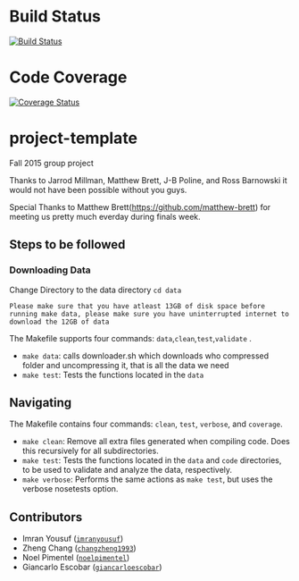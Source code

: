 # Build Status
[![Build Status](https://travis-ci.org/berkeley-stat159/project-kappa.svg?branch=master)](https://travis-ci.org/berkeley-stat159/project-kappa)

# Code Coverage
[![Coverage Status](https://coveralls.io/repos/berkeley-stat159/project-kappa/badge.svg?branch=master&service=github)](https://coveralls.io/github/berkeley-stat159/project-kappa?branch=master)

# project-template
Fall 2015 group project


Thanks to Jarrod Millman, Matthew Brett, J-B Poline, and Ross Barnowski it would not have been possible without you guys.

Special Thanks to Matthew Brett(https://github.com/matthew-brett) for meeting us pretty much everday during finals week.

## Steps to be followed

### Downloading Data

Change Directory to the data directory `cd data`

`Please make sure that you have atleast 13GB of disk space before running make data, please make sure you have uninterrupted internet to download the 12GB of data`

The Makefile supports four commands: `data`,`clean`,`test`,`validate` .
- `make data`: calls downloader.sh which downloads who compressed folder and uncompressing it, that is all the data we need
- `make test`: Tests the functions located in the `data` 
 




## Navigating

The Makefile contains four commands: `clean`, `test`, `verbose`, and `coverage`. 
- `make clean`: Remove all extra files generated when compiling code. Does this recursively for all subdirectories. 
- `make test`: Tests the functions located in the `data` and `code` directories, to be used to validate and analyze the data, respectively. 
- `make verbose`: Performs the same actions as `make test`, but uses the verbose nosetests option. 

## Contributors 

- Imran Yousuf ([`imranyousuf`](https://github.com/imranyousuf))
- Zheng Chang ([`changzheng1993`](https://github.com/changzheng1993))
- Noel Pimentel ([`noelpimentel`](https://github.com/noelpimentel))
- Giancarlo Escobar ([`giancarloescobar`](https://github.com/giancarloescobar))